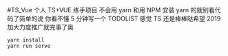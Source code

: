 #TS_Vue
个人 TS+VUE 练手项目 不会用 yarn 和用 NPM 安装 yarn 的就别看代码了简单的说 你看不懂
5 分钟写一个 TODOLIST 感觉 TS 还是棒棒哒希望 2019 加大力度推广就完事了奥

```
yarn install
yarn run serve
```
